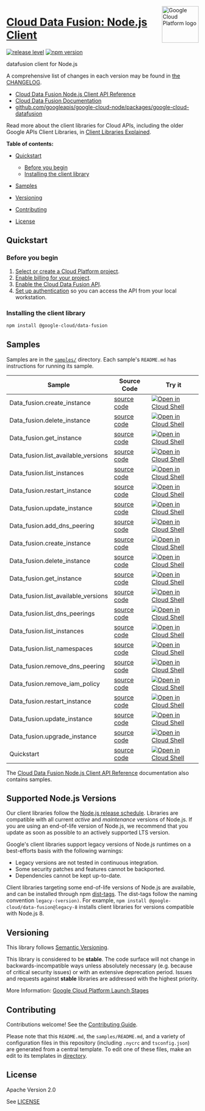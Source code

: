 [//]: # "This README.md file is auto-generated, all changes to this file will be lost."
[//]: # "To regenerate it, use `python -m synthtool`."
<img src="https://avatars2.githubusercontent.com/u/2810941?v=3&s=96" alt="Google Cloud Platform logo" title="Google Cloud Platform" align="right" height="96" width="96"/>

# [Cloud Data Fusion: Node.js Client](https://github.com/googleapis/google-cloud-node/tree/main/packages/google-cloud-datafusion)

[![release level](https://img.shields.io/badge/release%20level-stable-brightgreen.svg?style=flat)](https://cloud.google.com/terms/launch-stages)
[![npm version](https://img.shields.io/npm/v/@google-cloud/data-fusion.svg)](https://www.npmjs.org/package/@google-cloud/data-fusion)




datafusion client for Node.js


A comprehensive list of changes in each version may be found in
[the CHANGELOG](https://github.com/googleapis/google-cloud-node/tree/main/packages/google-cloud-datafusion/CHANGELOG.md).

* [Cloud Data Fusion Node.js Client API Reference][client-docs]
* [Cloud Data Fusion Documentation][product-docs]
* [github.com/googleapis/google-cloud-node/packages/google-cloud-datafusion](https://github.com/googleapis/google-cloud-node/tree/main/packages/google-cloud-datafusion)

Read more about the client libraries for Cloud APIs, including the older
Google APIs Client Libraries, in [Client Libraries Explained][explained].

[explained]: https://cloud.google.com/apis/docs/client-libraries-explained

**Table of contents:**


* [Quickstart](#quickstart)
  * [Before you begin](#before-you-begin)
  * [Installing the client library](#installing-the-client-library)

* [Samples](#samples)
* [Versioning](#versioning)
* [Contributing](#contributing)
* [License](#license)

## Quickstart

### Before you begin

1.  [Select or create a Cloud Platform project][projects].
1.  [Enable billing for your project][billing].
1.  [Enable the Cloud Data Fusion API][enable_api].
1.  [Set up authentication][auth] so you can access the
    API from your local workstation.

### Installing the client library

```bash
npm install @google-cloud/data-fusion
```




## Samples

Samples are in the [`samples/`](https://github.com/googleapis/google-cloud-node/tree/main/packages/google-cloud-datafusion/samples) directory. Each sample's `README.md` has instructions for running its sample.

| Sample                      | Source Code                       | Try it |
| --------------------------- | --------------------------------- | ------ |
| Data_fusion.create_instance | [source code](https://github.com/googleapis/google-cloud-node/blob/main/packages/google-cloud-datafusion/samples/generated/v1/data_fusion.create_instance.js) | [![Open in Cloud Shell][shell_img]](https://console.cloud.google.com/cloudshell/open?git_repo=https://github.com/googleapis/google-cloud-node&page=editor&open_in_editor=packages/google-cloud-datafusion/samples/generated/v1/data_fusion.create_instance.js,packages/google-cloud-datafusion/samples/README.md) |
| Data_fusion.delete_instance | [source code](https://github.com/googleapis/google-cloud-node/blob/main/packages/google-cloud-datafusion/samples/generated/v1/data_fusion.delete_instance.js) | [![Open in Cloud Shell][shell_img]](https://console.cloud.google.com/cloudshell/open?git_repo=https://github.com/googleapis/google-cloud-node&page=editor&open_in_editor=packages/google-cloud-datafusion/samples/generated/v1/data_fusion.delete_instance.js,packages/google-cloud-datafusion/samples/README.md) |
| Data_fusion.get_instance | [source code](https://github.com/googleapis/google-cloud-node/blob/main/packages/google-cloud-datafusion/samples/generated/v1/data_fusion.get_instance.js) | [![Open in Cloud Shell][shell_img]](https://console.cloud.google.com/cloudshell/open?git_repo=https://github.com/googleapis/google-cloud-node&page=editor&open_in_editor=packages/google-cloud-datafusion/samples/generated/v1/data_fusion.get_instance.js,packages/google-cloud-datafusion/samples/README.md) |
| Data_fusion.list_available_versions | [source code](https://github.com/googleapis/google-cloud-node/blob/main/packages/google-cloud-datafusion/samples/generated/v1/data_fusion.list_available_versions.js) | [![Open in Cloud Shell][shell_img]](https://console.cloud.google.com/cloudshell/open?git_repo=https://github.com/googleapis/google-cloud-node&page=editor&open_in_editor=packages/google-cloud-datafusion/samples/generated/v1/data_fusion.list_available_versions.js,packages/google-cloud-datafusion/samples/README.md) |
| Data_fusion.list_instances | [source code](https://github.com/googleapis/google-cloud-node/blob/main/packages/google-cloud-datafusion/samples/generated/v1/data_fusion.list_instances.js) | [![Open in Cloud Shell][shell_img]](https://console.cloud.google.com/cloudshell/open?git_repo=https://github.com/googleapis/google-cloud-node&page=editor&open_in_editor=packages/google-cloud-datafusion/samples/generated/v1/data_fusion.list_instances.js,packages/google-cloud-datafusion/samples/README.md) |
| Data_fusion.restart_instance | [source code](https://github.com/googleapis/google-cloud-node/blob/main/packages/google-cloud-datafusion/samples/generated/v1/data_fusion.restart_instance.js) | [![Open in Cloud Shell][shell_img]](https://console.cloud.google.com/cloudshell/open?git_repo=https://github.com/googleapis/google-cloud-node&page=editor&open_in_editor=packages/google-cloud-datafusion/samples/generated/v1/data_fusion.restart_instance.js,packages/google-cloud-datafusion/samples/README.md) |
| Data_fusion.update_instance | [source code](https://github.com/googleapis/google-cloud-node/blob/main/packages/google-cloud-datafusion/samples/generated/v1/data_fusion.update_instance.js) | [![Open in Cloud Shell][shell_img]](https://console.cloud.google.com/cloudshell/open?git_repo=https://github.com/googleapis/google-cloud-node&page=editor&open_in_editor=packages/google-cloud-datafusion/samples/generated/v1/data_fusion.update_instance.js,packages/google-cloud-datafusion/samples/README.md) |
| Data_fusion.add_dns_peering | [source code](https://github.com/googleapis/google-cloud-node/blob/main/packages/google-cloud-datafusion/samples/generated/v1beta1/data_fusion.add_dns_peering.js) | [![Open in Cloud Shell][shell_img]](https://console.cloud.google.com/cloudshell/open?git_repo=https://github.com/googleapis/google-cloud-node&page=editor&open_in_editor=packages/google-cloud-datafusion/samples/generated/v1beta1/data_fusion.add_dns_peering.js,packages/google-cloud-datafusion/samples/README.md) |
| Data_fusion.create_instance | [source code](https://github.com/googleapis/google-cloud-node/blob/main/packages/google-cloud-datafusion/samples/generated/v1beta1/data_fusion.create_instance.js) | [![Open in Cloud Shell][shell_img]](https://console.cloud.google.com/cloudshell/open?git_repo=https://github.com/googleapis/google-cloud-node&page=editor&open_in_editor=packages/google-cloud-datafusion/samples/generated/v1beta1/data_fusion.create_instance.js,packages/google-cloud-datafusion/samples/README.md) |
| Data_fusion.delete_instance | [source code](https://github.com/googleapis/google-cloud-node/blob/main/packages/google-cloud-datafusion/samples/generated/v1beta1/data_fusion.delete_instance.js) | [![Open in Cloud Shell][shell_img]](https://console.cloud.google.com/cloudshell/open?git_repo=https://github.com/googleapis/google-cloud-node&page=editor&open_in_editor=packages/google-cloud-datafusion/samples/generated/v1beta1/data_fusion.delete_instance.js,packages/google-cloud-datafusion/samples/README.md) |
| Data_fusion.get_instance | [source code](https://github.com/googleapis/google-cloud-node/blob/main/packages/google-cloud-datafusion/samples/generated/v1beta1/data_fusion.get_instance.js) | [![Open in Cloud Shell][shell_img]](https://console.cloud.google.com/cloudshell/open?git_repo=https://github.com/googleapis/google-cloud-node&page=editor&open_in_editor=packages/google-cloud-datafusion/samples/generated/v1beta1/data_fusion.get_instance.js,packages/google-cloud-datafusion/samples/README.md) |
| Data_fusion.list_available_versions | [source code](https://github.com/googleapis/google-cloud-node/blob/main/packages/google-cloud-datafusion/samples/generated/v1beta1/data_fusion.list_available_versions.js) | [![Open in Cloud Shell][shell_img]](https://console.cloud.google.com/cloudshell/open?git_repo=https://github.com/googleapis/google-cloud-node&page=editor&open_in_editor=packages/google-cloud-datafusion/samples/generated/v1beta1/data_fusion.list_available_versions.js,packages/google-cloud-datafusion/samples/README.md) |
| Data_fusion.list_dns_peerings | [source code](https://github.com/googleapis/google-cloud-node/blob/main/packages/google-cloud-datafusion/samples/generated/v1beta1/data_fusion.list_dns_peerings.js) | [![Open in Cloud Shell][shell_img]](https://console.cloud.google.com/cloudshell/open?git_repo=https://github.com/googleapis/google-cloud-node&page=editor&open_in_editor=packages/google-cloud-datafusion/samples/generated/v1beta1/data_fusion.list_dns_peerings.js,packages/google-cloud-datafusion/samples/README.md) |
| Data_fusion.list_instances | [source code](https://github.com/googleapis/google-cloud-node/blob/main/packages/google-cloud-datafusion/samples/generated/v1beta1/data_fusion.list_instances.js) | [![Open in Cloud Shell][shell_img]](https://console.cloud.google.com/cloudshell/open?git_repo=https://github.com/googleapis/google-cloud-node&page=editor&open_in_editor=packages/google-cloud-datafusion/samples/generated/v1beta1/data_fusion.list_instances.js,packages/google-cloud-datafusion/samples/README.md) |
| Data_fusion.list_namespaces | [source code](https://github.com/googleapis/google-cloud-node/blob/main/packages/google-cloud-datafusion/samples/generated/v1beta1/data_fusion.list_namespaces.js) | [![Open in Cloud Shell][shell_img]](https://console.cloud.google.com/cloudshell/open?git_repo=https://github.com/googleapis/google-cloud-node&page=editor&open_in_editor=packages/google-cloud-datafusion/samples/generated/v1beta1/data_fusion.list_namespaces.js,packages/google-cloud-datafusion/samples/README.md) |
| Data_fusion.remove_dns_peering | [source code](https://github.com/googleapis/google-cloud-node/blob/main/packages/google-cloud-datafusion/samples/generated/v1beta1/data_fusion.remove_dns_peering.js) | [![Open in Cloud Shell][shell_img]](https://console.cloud.google.com/cloudshell/open?git_repo=https://github.com/googleapis/google-cloud-node&page=editor&open_in_editor=packages/google-cloud-datafusion/samples/generated/v1beta1/data_fusion.remove_dns_peering.js,packages/google-cloud-datafusion/samples/README.md) |
| Data_fusion.remove_iam_policy | [source code](https://github.com/googleapis/google-cloud-node/blob/main/packages/google-cloud-datafusion/samples/generated/v1beta1/data_fusion.remove_iam_policy.js) | [![Open in Cloud Shell][shell_img]](https://console.cloud.google.com/cloudshell/open?git_repo=https://github.com/googleapis/google-cloud-node&page=editor&open_in_editor=packages/google-cloud-datafusion/samples/generated/v1beta1/data_fusion.remove_iam_policy.js,packages/google-cloud-datafusion/samples/README.md) |
| Data_fusion.restart_instance | [source code](https://github.com/googleapis/google-cloud-node/blob/main/packages/google-cloud-datafusion/samples/generated/v1beta1/data_fusion.restart_instance.js) | [![Open in Cloud Shell][shell_img]](https://console.cloud.google.com/cloudshell/open?git_repo=https://github.com/googleapis/google-cloud-node&page=editor&open_in_editor=packages/google-cloud-datafusion/samples/generated/v1beta1/data_fusion.restart_instance.js,packages/google-cloud-datafusion/samples/README.md) |
| Data_fusion.update_instance | [source code](https://github.com/googleapis/google-cloud-node/blob/main/packages/google-cloud-datafusion/samples/generated/v1beta1/data_fusion.update_instance.js) | [![Open in Cloud Shell][shell_img]](https://console.cloud.google.com/cloudshell/open?git_repo=https://github.com/googleapis/google-cloud-node&page=editor&open_in_editor=packages/google-cloud-datafusion/samples/generated/v1beta1/data_fusion.update_instance.js,packages/google-cloud-datafusion/samples/README.md) |
| Data_fusion.upgrade_instance | [source code](https://github.com/googleapis/google-cloud-node/blob/main/packages/google-cloud-datafusion/samples/generated/v1beta1/data_fusion.upgrade_instance.js) | [![Open in Cloud Shell][shell_img]](https://console.cloud.google.com/cloudshell/open?git_repo=https://github.com/googleapis/google-cloud-node&page=editor&open_in_editor=packages/google-cloud-datafusion/samples/generated/v1beta1/data_fusion.upgrade_instance.js,packages/google-cloud-datafusion/samples/README.md) |
| Quickstart | [source code](https://github.com/googleapis/google-cloud-node/blob/main/packages/google-cloud-datafusion/samples/quickstart.js) | [![Open in Cloud Shell][shell_img]](https://console.cloud.google.com/cloudshell/open?git_repo=https://github.com/googleapis/google-cloud-node&page=editor&open_in_editor=packages/google-cloud-datafusion/samples/quickstart.js,packages/google-cloud-datafusion/samples/README.md) |



The [Cloud Data Fusion Node.js Client API Reference][client-docs] documentation
also contains samples.

## Supported Node.js Versions

Our client libraries follow the [Node.js release schedule](https://github.com/nodejs/release#release-schedule).
Libraries are compatible with all current _active_ and _maintenance_ versions of
Node.js.
If you are using an end-of-life version of Node.js, we recommend that you update
as soon as possible to an actively supported LTS version.

Google's client libraries support legacy versions of Node.js runtimes on a
best-efforts basis with the following warnings:

* Legacy versions are not tested in continuous integration.
* Some security patches and features cannot be backported.
* Dependencies cannot be kept up-to-date.

Client libraries targeting some end-of-life versions of Node.js are available, and
can be installed through npm [dist-tags](https://docs.npmjs.com/cli/dist-tag).
The dist-tags follow the naming convention `legacy-(version)`.
For example, `npm install @google-cloud/data-fusion@legacy-8` installs client libraries
for versions compatible with Node.js 8.

## Versioning

This library follows [Semantic Versioning](http://semver.org/).



This library is considered to be **stable**. The code surface will not change in backwards-incompatible ways
unless absolutely necessary (e.g. because of critical security issues) or with
an extensive deprecation period. Issues and requests against **stable** libraries
are addressed with the highest priority.






More Information: [Google Cloud Platform Launch Stages][launch_stages]

[launch_stages]: https://cloud.google.com/terms/launch-stages

## Contributing

Contributions welcome! See the [Contributing Guide](https://github.com/googleapis/google-cloud-node/blob/main/CONTRIBUTING.md).

Please note that this `README.md`, the `samples/README.md`,
and a variety of configuration files in this repository (including `.nycrc` and `tsconfig.json`)
are generated from a central template. To edit one of these files, make an edit
to its templates in
[directory](https://github.com/googleapis/synthtool).

## License

Apache Version 2.0

See [LICENSE](https://github.com/googleapis/google-cloud-node/blob/main/LICENSE)

[client-docs]: https://cloud.google.com/nodejs/docs/reference/data-fusion/latest
[product-docs]: https://cloud.google.com/data-fusion/
[shell_img]: https://gstatic.com/cloudssh/images/open-btn.png
[projects]: https://console.cloud.google.com/project
[billing]: https://support.google.com/cloud/answer/6293499#enable-billing
[enable_api]: https://console.cloud.google.com/flows/enableapi?apiid=datafusion.googleapis.com
[auth]: https://cloud.google.com/docs/authentication/external/set-up-adc-local
